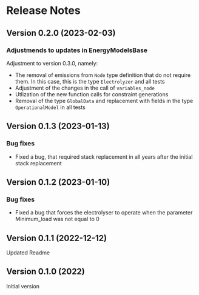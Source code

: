 Release Notes
=============


Version 0.2.0 (2023-02-03)
--------------------------
### Adjustmends to updates in EnergyModelsBase
Adjustment to version 0.3.0, namely:
* The removal of emissions from `Node` type definition that do not require them. In this case, this is the type `Electrolyzer` and all tests
* Adjustment of the changes in the call of `variables_node`
* Utlization of the new function calls for constraint generations
* Removal of the type `GlobalData` and replacement with fields in the type `OperationalModel` in all tests

Version 0.1.3 (2023-01-13)
--------------------------
### Bug fixes
* Fixed a bug, that required stack replacement in all years after the initial stack replacement 

Version 0.1.2 (2023-01-10)
--------------------------
### Bug fixes
* Fixed a bug that forces the electrolyser to operate when the parameter Minimum_load was not equal to 0

Version 0.1.1 (2022-12-12)
--------------------------
Updated Readme

Version 0.1.0 (2022)
--------------------------
Initial version
